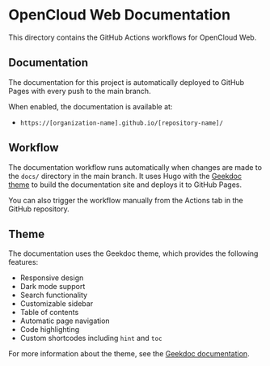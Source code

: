 # OpenCloud Web Documentation

This directory contains the GitHub Actions workflows for OpenCloud Web.

## Documentation

The documentation for this project is automatically deployed to GitHub Pages with every push to the main branch.

When enabled, the documentation is available at:

- `https://[organization-name].github.io/[repository-name]/`

## Workflow

The documentation workflow runs automatically when changes are made to the `docs/` directory in the main branch. It uses Hugo with the [Geekdoc theme](https://github.com/thegeeklab/hugo-geekdoc) to build the documentation site and deploys it to GitHub Pages.

You can also trigger the workflow manually from the Actions tab in the GitHub repository.

## Theme

The documentation uses the Geekdoc theme, which provides the following features:

- Responsive design
- Dark mode support
- Search functionality
- Customizable sidebar
- Table of contents
- Automatic page navigation
- Code highlighting
- Custom shortcodes including `hint` and `toc`

For more information about the theme, see the [Geekdoc documentation](https://geekdocs.de/).
